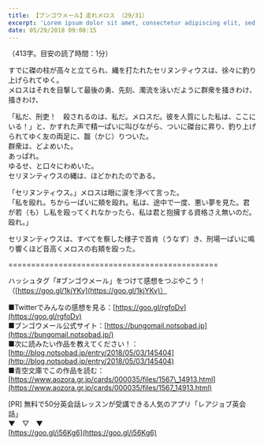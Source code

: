 ```yaml
---
title: 【ブンゴウメール】走れメロス （29/31）
excerpt: 'Lorem ipsum dolor sit amet, consectetur adipiscing elit, sed do eiusmod tempor incididunt ut labore et dolore magna aliqua. Praesent elementum facilisis leo vel fringilla est ullamcorper eget. At imperdiet dui accumsan sit amet nulla facilisi morbi tempus.'
date: 05/29/2018 09:08:15
---
```


（413字。目安の読了時間：1分）  
  
  
すでに磔の柱が高々と立てられ、縄を打たれたセリヌンティウスは、徐々に釣り上げられてゆく。  
メロスはそれを目撃して最後の勇、先刻、濁流を泳いだように群衆を掻きわけ、掻きわけ、  
  
「私だ、刑吏！　殺されるのは、私だ。メロスだ。彼を人質にした私は、ここにいる！」と、かすれた声で精一ぱいに叫びながら、ついに磔台に昇り、釣り上げられてゆく友の両足に、齧（かじ）りついた。  
群衆は、どよめいた。  
あっぱれ。  
ゆるせ、と口々にわめいた。  
セリヌンティウスの縄は、ほどかれたのである。  
  
  
「セリヌンティウス。」メロスは眼に涙を浮べて言った。  
「私を殴れ。ちから一ぱいに頬を殴れ。私は、途中で一度、悪い夢を見た。君が若（も）し私を殴ってくれなかったら、私は君と抱擁する資格さえ無いのだ。殴れ。」  
  
 セリヌンティウスは、すべてを察した様子で首肯（うなず）き、刑場一ぱいに鳴り響くほど音高くメロスの右頬を殴った。  
  
\==============================\================  
  
ハッシュタグ「#ブンゴウメール」をつけて感想をつぶやこう！（[https://goo.gl/1kjYKv](https://goo.gl/1kjYKv)）  
  
■Twitterでみんなの感想を見る：[https://goo.gl/rgfoDv](https://goo.gl/rgfoDv)  
■ブンゴウメール公式サイト：[https://bungomail.notsobad.jp](https://bungomail.notsobad.jp/)  
■次に読みたい作品を教えてください！：[http://blog.notsobad.jp/entry/2018/05/03/145404](http://blog.notsobad.jp/entry/2018/05/03/145404)  
■青空文庫でこの作品を読む：[https://www.aozora.gr.jp/cards/000035/files/1567\_14913.html](https://www.aozora.gr.jp/cards/000035/files/1567_14913.html)  
  
\[PR\] 無料で50分英会話レッスンが受講できる人気のアプリ「レアジョブ英会話」  
▼　▽　▼  
[https://goo.gl/i56Kg6](https://goo.gl/i56Kg6)